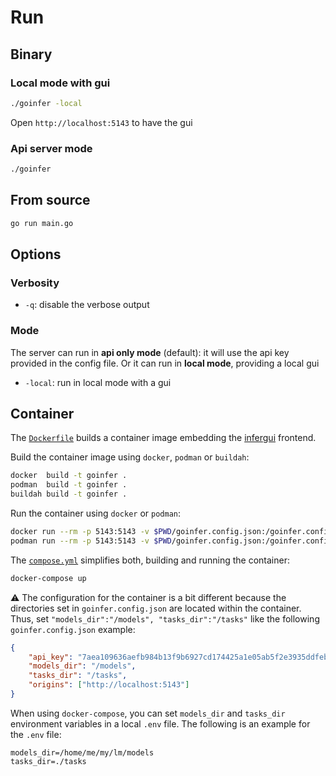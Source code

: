 # Run

## Binary

### Local mode with gui

```bash
./goinfer -local
```

Open `http://localhost:5143` to have the gui

### Api server mode

```bash
./goinfer
```

## From source

```bash
go run main.go
```

## Options

### Verbosity

- `-q`: disable the verbose output

### Mode

The server can run in **api only mode** (default): it will use the api key provided in the
config file. Or it can run in **local mode**, providing a local gui

- `-local`: run in local mode with a gui

## Container

The [`Dockerfile`](https://github.com/synw/goinfer/blob/main/Dockerfile) builds a container image embedding the [infergui](https://github.com/synw/infergui) frontend.

Build the container image using `docker`, `podman` or `buildah`:

```bash
docker  build -t goinfer .
podman  build -t goinfer .
buildah build -t goinfer .
```

Run the container using `docker` or `podman`:

```bash
docker run --rm -p 5143:5143 -v $PWD/goinfer.config.json:/goinfer.config.json -v $PWD/models:/models -v $PWD/tasks:/tasks goinfer
podman run --rm -p 5143:5143 -v $PWD/goinfer.config.json:/goinfer.config.json -v $PWD/models:/models -v $PWD/tasks:/tasks goinfer
```

The [`compose.yml`](https://github.com/synw/goinfer/blob/main/compose.yml)
simplifies both, building and running the container:

```bash
docker-compose up
```

⚠️ The configuration for the container is a bit different
because the directories set in `goinfer.config.json`
are located within the container.
Thus, set `"models_dir":"/models", "tasks_dir":"/tasks"` like the following `goinfer.config.json` example:

```json
{
    "api_key": "7aea109636aefb984b13f9b6927cd174425a1e05ab5f2e3935ddfeb183099465",
    "models_dir": "/models",
    "tasks_dir": "/tasks",
    "origins": ["http://localhost:5143"]
}
```

When using `docker-compose`,
you can set `models_dir` and `tasks_dir` environment variables
in a local `.env` file.
The following is an example for the `.env` file:

```env
models_dir=/home/me/my/lm/models
tasks_dir=./tasks
```
